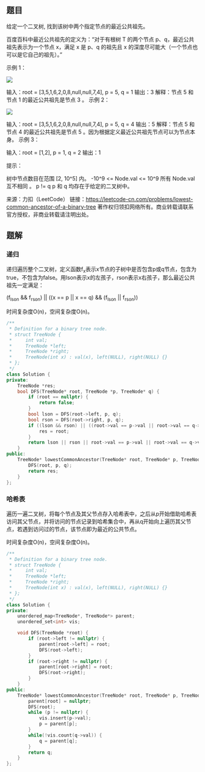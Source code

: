 ## 题目

给定一个二叉树, 找到该树中两个指定节点的最近公共祖先。

百度百科中最近公共祖先的定义为：“对于有根树 T 的两个节点 p、q，最近公共祖先表示为一个节点 x，满足 x 是 p、q 的祖先且 x 的深度尽可能大（一个节点也可以是它自己的祖先）。”

 

示例 1：

![](https://assets.leetcode.com/uploads/2018/12/14/binarytree.png)

输入：root = [3,5,1,6,2,0,8,null,null,7,4], p = 5, q = 1
输出：3
解释：节点 5 和节点 1 的最近公共祖先是节点 3 。
示例 2：

![](https://assets.leetcode.com/uploads/2018/12/14/binarytree.png)


输入：root = [3,5,1,6,2,0,8,null,null,7,4], p = 5, q = 4
输出：5
解释：节点 5 和节点 4 的最近公共祖先是节点 5 。因为根据定义最近公共祖先节点可以为节点本身。
示例 3：

输入：root = [1,2], p = 1, q = 2
输出：1


提示：

树中节点数目在范围 [2, 10^5] 内。
-10^9 <= Node.val <= 10^9
所有 Node.val 互不相同 。
p != q
p 和 q 均存在于给定的二叉树中。

来源：力扣（LeetCode）
链接：https://leetcode-cn.com/problems/lowest-common-ancestor-of-a-binary-tree
著作权归领扣网络所有。商业转载请联系官方授权，非商业转载请注明出处。

## 题解

### 递归

递归遍历整个二叉树，定义函数f<sub>x</sub>表示x节点的子树中是否包含p或q节点，包含为true，不包含为false。用lson表示x的左孩子，rson表示x右孩子，那么最近公共祖先一定满足：

(f<sub>lson</sub> && f<sub>rson</sub>) || ((x == p || x == q) && (f<sub>lson</sub> || f<sub>rson</sub>))

时间复杂度O(n)，空间复杂度O(n)。

```c++
/**
 * Definition for a binary tree node.
 * struct TreeNode {
 *     int val;
 *     TreeNode *left;
 *     TreeNode *right;
 *     TreeNode(int x) : val(x), left(NULL), right(NULL) {}
 * };
 */
class Solution {
private:
    TreeNode *res;
    bool DFS(TreeNode* root, TreeNode *p, TreeNode* q) {
        if (root == nullptr) {
            return false;
        }
        bool lson = DFS(root->left, p, q);
        bool rson = DFS(root->right, p, q);
        if ((lson && rson) || ((root->val == p->val || root->val == q->val) && (lson || rson))) {
            res = root;
        }
        return lson || rson || root->val == p->val || root->val == q->val;
    }
public:
    TreeNode* lowestCommonAncestor(TreeNode* root, TreeNode* p, TreeNode* q) {
        DFS(root, p, q);
        return res;
    }
};
```

### 哈希表

遍历一遍二叉树，将每个节点及其父节点存入哈希表中，之后从p开始借助哈希表访问其父节点，并将访问的节点记录到哈希集合中，再从q开始向上遍历其父节点，若遇到访问过的节点，该节点即为最近的公共节点。

时间复杂度O(n)，空间复杂度O(n)。

```c++
/**
 * Definition for a binary tree node.
 * struct TreeNode {
 *     int val;
 *     TreeNode *left;
 *     TreeNode *right;
 *     TreeNode(int x) : val(x), left(NULL), right(NULL) {}
 * };
 */
class Solution {
private:
    unordered_map<TreeNode*, TreeNode*> parent;
    unordered_set<int> vis;

    void DFS(TreeNode *root) {
        if (root->left != nullptr) {
            parent[root->left] = root;
            DFS(root->left);
        }
        if (root->right != nullptr) {
            parent[root->right] = root;
            DFS(root->right);
        }
    }
public:
    TreeNode* lowestCommonAncestor(TreeNode* root, TreeNode* p, TreeNode* q) {
        parent[root] = nullptr;
        DFS(root);
        while (p != nullptr) {
            vis.insert(p->val);
            p = parent[p];
        }
        while(!vis.count(q->val)) {
            q = parent[q];
        }
        return q;
    }
};
```

